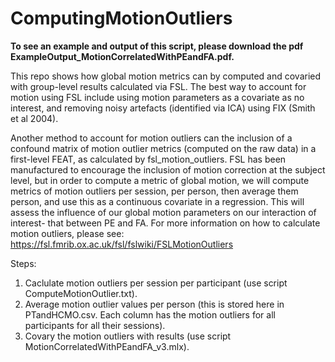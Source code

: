 # ComputingMotionOutliers

**To see an example and output of this script, please download the pdf ExampleOutput_MotionCorrelatedWithPEandFA.pdf.**

This repo shows how global motion metrics can by computed and covaried with group-level results calculated via FSL.
The best way to account for motion using FSL include using motion parameters as a covariate as no interest, and removing noisy artefacts (identified via ICA) using FIX (Smith et al 2004). 

Another method to account for motion outliers can the inclusion of a confound matrix of motion outlier metrics (computed on the raw data) in a first-level FEAT, as calculated by fsl_motion_outliers. FSL has been manufactured to encourage the inclusion of motion correction at the subject level, but in order to compute a metric of global motion, we will compute metrics of motion outliers per session, per person, then average them person, and use this as a continuous covariate in a regression. This will assess the influence of our global motion parameters on our interaction of interest- that between PE and FA. For more information on how to calculate motion outliers, please see: https://fsl.fmrib.ox.ac.uk/fsl/fslwiki/FSLMotionOutliers

Steps:
1. Caclulate motion outliers per session per participant (use script ComputeMotionOutlier.txt).
3. Average motion outlier values per person (this is stored here in PTandHCMO.csv. Each column has the motion outliers for all participants for all their sessions).
4. Covary the motion outliers with results (use script MotionCorrelatedWithPEandFA_v3.mlx).

